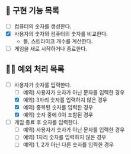 ## 🚀 구현 기능 목록

- [ ] 컴퓨터의 숫자를 생성한다.
- [x] 사용자의 숫자와 컴퓨터의 숫자를 비교한다.
    - 볼, 스트라이크 개수를 계산한다.
- [ ] 게임을 새로 시작하거나 종료한다.

## 🙅‍♂️ 예외 처리 목록

- [ ] 사용자가 숫자를 입력한다.
    - [ ] 예외) 사용자가 숫자가 아닌 문자를 입력한 경우
    - [x] 예외) 3자리 숫자를 입력하지 않은 경우
    - [x] 예외) 중복된 숫자를 입력한 경우
    - [x] 예외) 숫자 중에 0이 포함된 경우
- [ ] 게임 종료 후 숫자를 입력한다.
    - [ ] 예외) 사용자가 숫자가 아닌 문자를 입력한 경우
    - [ ] 예외) 1자리 숫자를 입력하지 않은 경우
    - [ ] 예외) 1, 2가 아닌 다른 숫자를 입력한 경우
